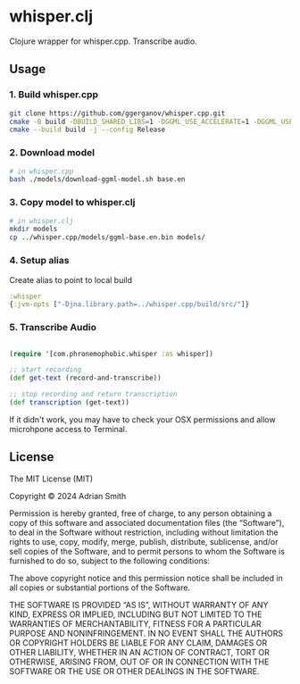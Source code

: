 # whisper.clj

Clojure wrapper for whisper.cpp. Transcribe audio.

## Usage

### 1. Build whisper.cpp

```bash
git clone https://github.com/ggerganov/whisper.cpp.git
cmake -B build -DBUILD_SHARED_LIBS=1 -DGGML_USE_ACCELERATE=1 -DGGML_USE_METAL=1 -DGGML_METAL_EMBED_LIBRARY=1
cmake --build build -j --config Release
```

### 2. Download model

```bash
# in whisper.cpp
bash ./models/download-ggml-model.sh base.en
```

### 3. Copy model to whisper.clj

```bash
# in whisper.clj
mkdir models
cp ../whisper.cpp/models/ggml-base.en.bin models/
```

### 4. Setup alias

Create alias to point to local build

```clojure
:whisper
{:jvm-opts ["-Djna.library.path=../whisper.cpp/build/src/"]}
```

### 5. Transcribe Audio

```clojure

(require '[com.phronemophobic.whisper :as whisper])

;; start recording
(def get-text (record-and-transcribe))

;; stop recording and return transcription
(def transcription (get-text))
```

If it didn't work, you may have to check your OSX permissions and allow microhpone access to Terminal.

## License

The MIT License (MIT)

Copyright © 2024 Adrian Smith

Permission is hereby granted, free of charge, to any person obtaining a copy of this software and associated documentation files (the “Software”), to deal in the Software without restriction, including without limitation the rights to use, copy, modify, merge, publish, distribute, sublicense, and/or sell copies of the Software, and to permit persons to whom the Software is furnished to do so, subject to the following conditions:

The above copyright notice and this permission notice shall be included in all copies or substantial portions of the Software.

THE SOFTWARE IS PROVIDED “AS IS”, WITHOUT WARRANTY OF ANY KIND, EXPRESS OR IMPLIED, INCLUDING BUT NOT LIMITED TO THE WARRANTIES OF MERCHANTABILITY, FITNESS FOR A PARTICULAR PURPOSE AND NONINFRINGEMENT. IN NO EVENT SHALL THE AUTHORS OR COPYRIGHT HOLDERS BE LIABLE FOR ANY CLAIM, DAMAGES OR OTHER LIABILITY, WHETHER IN AN ACTION OF CONTRACT, TORT OR OTHERWISE, ARISING FROM, OUT OF OR IN CONNECTION WITH THE SOFTWARE OR THE USE OR OTHER DEALINGS IN THE SOFTWARE.



